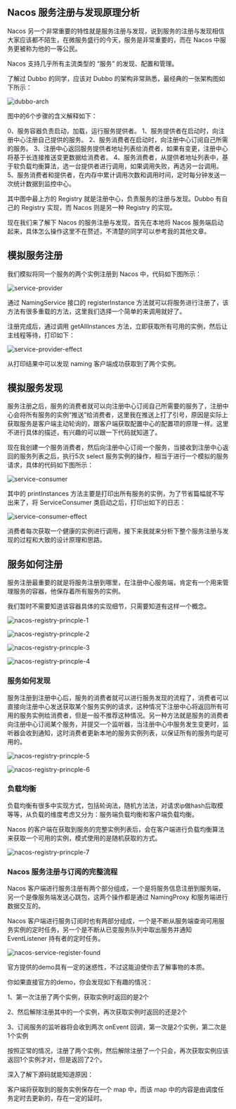 ## Nacos 服务注册与发现原理分析

Nacos 另一个非常重要的特性就是服务注册与发现，说到服务的注册与发现相信大家应该都不陌生，在微服务盛行的今天，服务是非常重要的，而在 Nacos 中服务更被称为他的一等公民。

Nacos 支持几乎所有主流类型的 “服务” 的发现、配置和管理。

了解过 Dubbo 的同学，应该对 Dubbo 的架构非常熟悉，最经典的一张架构图如下所示：

![dubbo-arch](./static/dubbo-arch.jpg)

图中的6个步骤的含义解释如下：

0、服务容器负责启动，加载，运行服务提供者。
1、服务提供者在启动时，向注册中心注册自己提供的服务。
2、服务消费者在启动时，向注册中心订阅自己所需的服务。
3、注册中心返回服务提供者地址列表给消费者，如果有变更，注册中心将基于长连接推送变更数据给消费者。
4、服务消费者，从提供者地址列表中，基于软负载均衡算法，选一台提供者进行调用，如果调用失败，再选另一台调用。
5、服务消费者和提供者，在内存中累计调用次数和调用时间，定时每分钟发送一次统计数据到监控中心。

其中图中最上方的 Registry 就是注册中心，负责服务的注册与发现。Dubbo 有自己的 Registry 实现，而 Nacos 则是另一种 Registry 的实现。

现在我们来了解下 Nacos 的服务注册与发现，首先在本地将 Nacos 服务端启动起来，具体怎么操作这里不在赘述，不清楚的同学可以参考我的其他文章。

## 模拟服务注册

我们模拟将同一个服务的两个实例注册到 Nacos 中，代码如下图所示：

![service-provider](./static/service-provider.jpg)

通过 NamingService 接口的 registerInstance 方法就可以将服务进行注册了，该方法有很多重载的方法，这里我们选择一个简单的来调用就好了。

注册完成后，通过调用 getAllInstances 方法，立即获取所有可用的实例，然后让主线程等待，打印如下：

![service-provider-effect](./static/service-provider-effect.jpg)

从打印结果中可以发现 naming 客户端成功获取到了两个实例。



## 模拟服务发现

服务注册之后，服务的消费者就可以向注册中心订阅自己所需要的服务了，注册中心会将所有服务的实例“推送”给消费者，这里我在推送上打了引号，原因是实际上获取服务是客户端主动轮询的，跟客户端获取配置中心的配置项的原理一样。这里不进行具体的描述，有兴趣的可以跟一下代码就知道了。

现在我创建一个服务消费者，然后向注册中心订阅一个服务，当接收到注册中心返回的服务列表之后，执行5次 select 服务实例的操作，相当于进行一个模拟的服务请求，具体的代码如下图所示：

![service-consumer](./static/service-consumer.jpg)

其中的 printInstances 方法主要是打印出所有服务的实例，为了节省篇幅就不写出来了，将 ServiceConsumer 类启动之后，打印出如下的日志：

![service-consumer-effect](./static/service-consumer-effect.jpg)

消费者每次获取一个健康的实例进行调用，接下来我就来分析下整个服务注册与发现的过程和大致的设计原理和思路。



## 服务如何注册

服务注册最重要的就是将服务注册到哪里，在注册中心服务端，肯定有一个用来管理服务的容器，他保存着所有服务的实例。

我们暂时不需要知道该容器具体的实现细节，只需要知道有这样一个概念。

![nacos-registry-princple-1](./static/nacos-registry-princple-1.jpg)

![nacos-registry-princple-2](./static/nacos-registry-princple-2.jpg)

![nacos-registry-princple-3](./static/nacos-registry-princple-3.jpg)

![nacos-registry-princple-4](./static/nacos-registry-princple-4.jpg)

### 服务如何发现

服务注册到注册中心后，服务的消费者就可以进行服务发现的流程了，消费者可以直接向注册中心发送获取某个服务实例的请求，这种情况下注册中心将返回所有可用的服务实例给消费者，但是一般不推荐这种情况。另一种方法就是服务的消费者向注册中心订阅某个服务，并提交一个监听器，当注册中心中服务发生变更时，监听器会收到通知，这时消费者更新本地的服务实例列表，以保证所有的服务均是可用的。

![nacos-registry-princple-5](./static/nacos-registry-princple-5.jpg)

![nacos-registry-princple-6](./static/nacos-registry-princple-6.jpg)

### 负载均衡

负载均衡有很多中实现方式，包括轮询法，随机方法法，对请求ip做hash后取模等等，从负载的维度考虑又分为：服务端负载均衡和客户端负载均衡。

Nacos 的客户端在获取到服务的完整实例列表后，会在客户端进行负载均衡算法来获取一个可用的实例，模式使用的是随机获取的方式。

![nacos-registry-princple-7](./static/nacos-registry-princple-7.jpg)

### Nacos 服务注册与订阅的完整流程

Nacos 客户端进行服务注册有两个部分组成，一个是将服务信息注册到服务端，另一个是像服务端发送心跳包，这两个操作都是通过 NamingProxy 和服务端进行数据交互的。

Nacos 客户端进行服务订阅时也有两部分组成，一个是不断从服务端查询可用服务实例的定时任务，另一个是不断从已变服务队列中取出服务并通知 EventListener 持有者的定时任务。

![nacos-service-register-found](./static/nacos-service-register-found.png)



官方提供的demo具有一定的迷惑性，不过这能迫使你去了解事物的本质。 

你如果直接官方的demo，你会发现如下有趣的情况：

1、第一次注册了两个实例，获取实例时返回的是2个

2、然后解除注册其中的一个实例，再次获取实例时返回的还是2个

3、订阅服务的监听器将会收到两次 onEvent 回调，第一次是2个实例，第二次是1个实例

按照正常的情况，注册了两个实例，然后解除注册了一个只会，再次获取实例应该返回1个实例才对，但是返回了2个。

深入了解下源码就能知道原因：

客户端将获取到的服务实例保存在一个 map 中，而该 map 中的内容是由调度任务定时去更新的，存在一定的延时。





